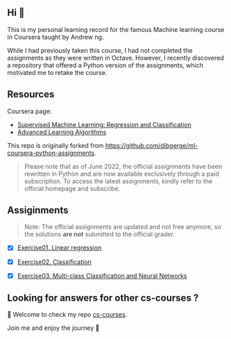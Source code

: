 ## Hi 👋

This is my personal learning record for the famous Machine learning course in Coursera taught by Andrew ng. 

While I had previously taken this course, I had not completed the assignments as they were written in Octave. However, I recently discovered a repository that offered a Python version of the assignments, which motivated me to retake the course.


## Resources

Coursera page:
- [Supervised Machine Learning: Regression and Classification](https://www.coursera.org/learn/machine-learning)
- [Advanced Learning Algorithms](https://www.coursera.org/learn/advanced-learning-algorithms)

This repo is originally forked from <https://github.com/dibgerge/ml-coursera-python-assignments>. 

> Please note that as of June 2022, the official assignments have been rewritten in Python and are now available exclusively through a paid subscription. To access the latest assignments, kindly refer to the official homepage and subscribe.

## Assiginments

> Note: The official assignments are updated and not free anymore, so the solutions **are not** submitted to the official grader.

- [x] [Exercise01. Linear regression](./Exercise1/exercise1.ipynb)
- [x] [Exercise02. Classification](./Exercise2/exercise2.ipynb)
- [x] [Exercise03. Multi-class Classification and Neural Networks](./Exercise3/exercise3.ipynb)


## Looking for answers for other cs-courses ?

:hugs: Welcome to check my repo [cs-courses](https://github.com/MartinLwx/cs-courses). 



Join me and enjoy the journey :rocket:

